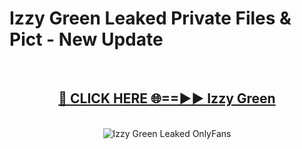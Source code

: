 # Izzy Green Leaked Private Files & Pict - New Update
<br>
<div align="center">
<h2><a href="https://mediafilles.blogspot.com/?title=Izzy_Green" rel="nofollow">🔴 CLICK HERE 🌐==►► Izzy Green</a></h2>
<br>
<a href="https://mediafilles.blogspot.com/?title=Izzy_Green" rel="nofollow" data-target="animated-image.originalLink"><img src="https://i.ibb.co.com/WyWwxjT/player-gif2.gif" alt="Izzy Green Leaked OnlyFans" style="max-width: 100%; display: inline-block;" data-target="animated-image.originalImage"></a>
</div>
<br>